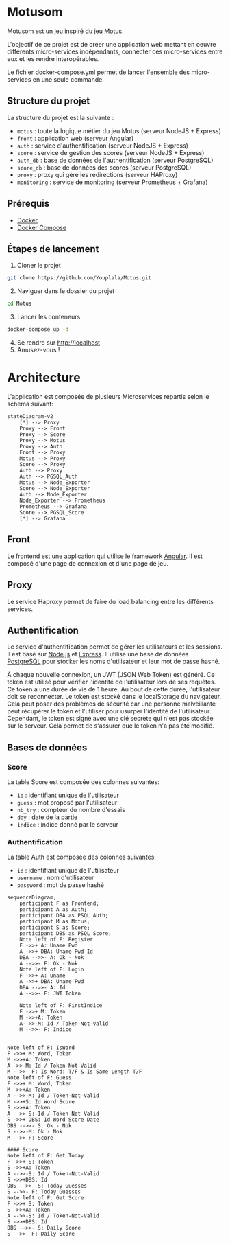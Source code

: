 # Motusom

Motusom est un jeu inspiré du jeu [Motus](<https://fr.wikipedia.org/wiki/Motus_(jeu)>).

L'objectif de ce projet est de créer une application web mettant en oeuvre différents micro-services indépendants, connecter ces micro-services entre eux et les rendre interopérables.

Le fichier docker-compose.yml permet de lancer l'ensemble des micro-services en une seule commande.

## Structure du projet

La structure du projet est la suivante :

- `motus` : toute la logique métier du jeu Motus (serveur NodeJS + Express)
- `front` : application web (serveur Angular)
- `auth` : service d'authentification (serveur NodeJS + Express)
- `score` : service de gestion des scores (serveur NodeJS + Express)
- `auth_db` : base de données de l'authentification (serveur PostgreSQL)
- `score_db` : base de données des scores (serveur PostgreSQL)
- `proxy` : proxy qui gère les redirections (serveur HAProxy)
- `monitoring` : service de monitoring (serveur Prometheus + Grafana)

## Prérequis

- [Docker](https://www.docker.com/)
- [Docker Compose](https://docs.docker.com/compose/)

## Étapes de lancement

1. Cloner le projet

```bash
git clone https://github.com/Youplala/Motus.git
```

2. Naviguer dans le dossier du projet

```bash
cd Motus
```

3. Lancer les conteneurs

```bash
docker-compose up -d
```

4. Se rendre sur [http://localhost](http://localhost)
5. Amusez-vous !

# Architecture

L'application est composée de plusieurs Microservices repartis selon le schema suivant:

```mermaid
stateDiagram-v2
    [*] --> Proxy
    Proxy --> Front
    Proxy --> Score
    Proxy --> Motus
    Proxy --> Auth
    Front --> Proxy
    Motus --> Proxy
    Score --> Proxy
    Auth --> Proxy
    Auth --> PGSQL_Auth
    Motus --> Node_Exporter
    Score --> Node_Exporter
    Auth --> Node_Exporter
    Node_Exporter --> Prometheus
    Prometheus --> Grafana
    Score --> PGSQL_Score
    [*] --> Grafana
```

## Front

Le frontend est une application qui utilise le framework [Angular](https://angular.io/). Il est composé d'une page de connexion et d'une page de jeu.

## Proxy

Le service Haproxy permet de faire du load balancing entre les différents services.

## Authentification

Le service d'authentification permet de gérer les utilisateurs et les sessions. Il est basé sur [Node.js](https://nodejs.org/en/) et [Express](https://expressjs.com/).
Il utilise une base de données [PostgreSQL](https://www.postgresql.org/) pour stocker les noms d'utilisateur et leur mot de passe hashé.

À chaque nouvelle connexion, un JWT (JSON Web Token) est généré. Ce token est utilisé pour vérifier l'identité de l'utilisateur lors de ses requêtes.
Ce token a une durée de vie de 1 heure. Au bout de cette durée, l'utilisateur doit se reconnecter. Le token est stocké dans le localStorage du navigateur.
Cela peut poser des problèmes de sécurité car une personne malveillante peut récupérer le token et l'utiliser pour usurper l'identité de l'utilisateur.
Cependant, le token est signé avec une clé secrète qui n'est pas stockée sur le serveur. Cela permet de s'assurer que le token n'a pas été modifié.

## Bases de données

### Score

La table Score est composée des colonnes suivantes:

- `id` : identifiant unique de l'utilisateur
- `guess` : mot proposé par l'utilisateur
- `nb_try` : compteur du nombre d'essais
- `day` : date de la partie
- `ìndice` : indice donné par le serveur

### Authentification

La table Auth est composée des colonnes suivantes:

- `id` : identifiant unique de l'utilisateur
- `username` : nom d'utilisateur
- `password` : mot de passe hashé

```mermaid
sequenceDiagram;
    participant F as Frontend;
    participant A as Auth;
    participant DBA as PSQL Auth;
    participant M as Motus;
    participant S as Score;
    participant DBS as PSQL Score;
    Note left of F: Register
    F ->>+ A: Uname Pwd
    A ->>+ DBA: Uname Pwd Id
    DBA -->>- A: Ok - Nok
    A -->>- F: Ok - Nok
    Note left of F: Login
    F ->>+ A: Uname
    A ->>+ DBA: Uname Pwd
    DBA -->>- A: Id
    A -->>- F: JWT Token

    Note left of F: FirstIndice
    F ->>+ M: Token
    M ->>+A: Token
    A-->>-M: Id / Token-Not-Valid
    M -->>- F: Indice


Note left of F: IsWord
F ->>+ M: Word, Token
M ->>+A: Token
A-->>-M: Id / Token-Not-Valid
M -->>- F: Is Word: T/F & Is Same Length T/F
Note left of F: Guess
F ->>+ M: Word, Token
M ->>+A: Token
A -->>-M: Id / Token-Not-Valid
M ->>+S: Id Word Score
S ->>+A: Token
A -->>-S: Id / Token-Not-Valid
S ->>+ DBS: Id Word Score Date
DBS -->>- S: Ok - Nok
S -->>-M: Ok - Nok
M -->>-F: Score

#### Score
Note left of F: Get Today
F ->>+ S: Token
S ->>+A: Token
A -->>-S: Id / Token-Not-Valid
S ->>+DBS: Id
DBS -->>- S: Today Guesses
S -->>- F: Today Guesses
Note left of F: Get Score
F ->>+ S: Token
S ->>+A: Token
A -->>-S: Id / Token-Not-Valid
S ->>+DBS: Id
DBS -->>- S: Daily Score
S -->>- F: Daily Score
```
